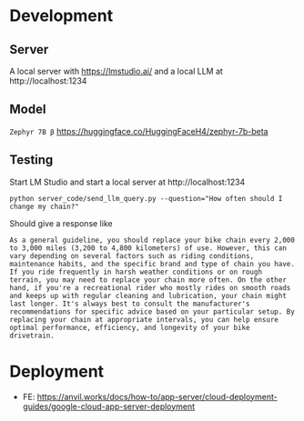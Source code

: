 # Development 
## Server 
A local server with https://lmstudio.ai/ and a local LLM at http://localhost:1234 

## Model
`Zephyr 7B β` https://huggingface.co/HuggingFaceH4/zephyr-7b-beta

## Testing 
Start LM Studio and start a local server at http://localhost:1234 
```shell
python server_code/send_llm_query.py --question="How often should I change my chain?"
```
Should give a response like
```text
As a general guideline, you should replace your bike chain every 2,000 to 3,000 miles (3,200 to 4,800 kilometers) of use. However, this can vary depending on several factors such as riding conditions, maintenance habits, and the specific brand and type of chain you have. If you ride frequently in harsh weather conditions or on rough terrain, you may need to replace your chain more often. On the other hand, if you're a recreational rider who mostly rides on smooth roads and keeps up with regular cleaning and lubrication, your chain might last longer. It's always best to consult the manufacturer's recommendations for specific advice based on your particular setup. By replacing your chain at appropriate intervals, you can help ensure optimal performance, efficiency, and longevity of your bike drivetrain.
```

# Deployment
- FE: https://anvil.works/docs/how-to/app-server/cloud-deployment-guides/google-cloud-app-server-deployment
